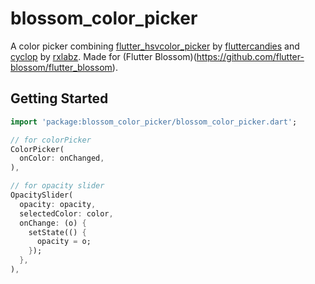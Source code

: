 # blossom_color_picker

A color picker combining [flutter_hsvcolor_picker](https://github.com/fluttercandies/flutter_hsvcolor_picker) by [fluttercandies](https://github.com/fluttercandies) and [cyclop](https://github.com/rxlabz/cyclop) by [rxlabz](https://github.com/rxlabz).
Made for (Flutter Blossom)(https://github.com/flutter-blossom/flutter_blossom).

## Getting Started

```dart
import 'package:blossom_color_picker/blossom_color_picker.dart';

// for colorPicker
ColorPicker(
  onColor: onChanged,
),

// for opacity slider
OpacitySlider(
  opacity: opacity,
  selectedColor: color,
  onChange: (o) {
    setState(() {
      opacity = o;
    });
  },
),

```
